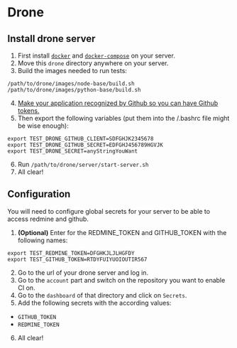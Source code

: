 # Drone
## Install drone server
1. First install [`docker`](https://docs.docker.com/get-started/) and [`docker-compose`](https://docs.docker.com/compose/gettingstarted/) on your server.
2. Move this `drone` directory anywhere on your server.
3. Build the images needed to run tests:
```
/path/to/drone/images/node-base/build.sh
/path/to/drone/images/python-base/build.sh
```
4. [Make your application recognized by Github so you can have Github tokens.](https://github.com/settings/applications/new)
5. Then export the following variables (put them into the /.bashrc file might be wise enough):
```
export TEST_DRONE_GITHUB_CLIENT=SDFGHJK2345678
export TEST_DRONE_GITHUB_SECRET=EDFGHJ456789HGVJK
export TEST_DRONE_SECRET=anyStringYouWant
```
6. Run `/path/to/drone/server/start-server.sh`
7. All clear!

## Configuration
You will need to configure global secrets for your server to be able to access redmine and github.
1. __(Optional)__ Enter for the REDMINE_TOKEN and GITHUB_TOKEN with the following names:
```
export TEST_REDMINE_TOKEN=DFGHKJLJLHGFDY
export TEST_GITHUB_TOKEN=RTDYFUIYUOIOUTIR567
```
2. Go to the url of your drone server and log in.
3. Go to the `account` part and switch on the repository you want to enable CI on.
4. Go to the `dashboard` of that directory and click on `Secrets`.
5. Add the following secrets with the according values:
  * `GITHUB_TOKEN`
  * `REDMINE_TOKEN`
6. All clear!
